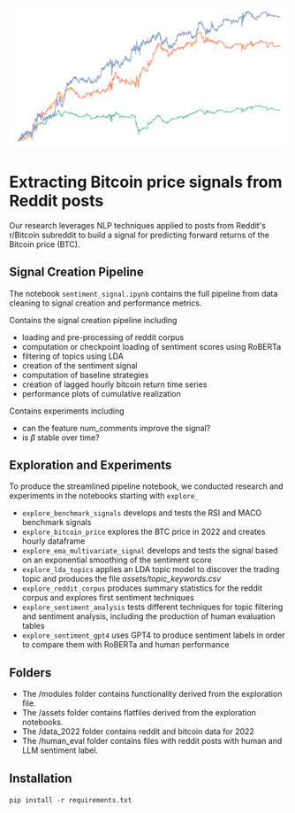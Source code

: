 ![cover image](/images/cover.png)

# Extracting Bitcoin price signals from Reddit posts
Our research leverages NLP techniques applied to posts from Reddit's r/Bitcoin subreddit to build a signal for predicting forward returns of the Bitcoin price (BTC).

## Signal Creation Pipeline
The notebook `sentiment_signal.ipynb` contains the full pipeline from data cleaning to signal creation and performance metrics.

Contains the signal creation pipeline including
- loading and pre-processing of reddit corpus
- computation or checkpoint loading of sentiment scores using RoBERTa
- filtering of topics using LDA 
- creation of the sentiment signal 
- computation of baseline strategies
- creation of lagged hourly bitcoin return time series
- performance plots of cumulative realization

Contains experiments including
- can the feature num_comments improve the signal?
- is $\beta$ stable over time?

## Exploration and Experiments
To produce the streamlined pipeline notebook, we conducted research and  experiments in the notebooks starting with `explore_`
- `explore_benchmark_signals` develops and tests the RSI and MACO benchmark signals
- `explore_bitcoin_price` explores the BTC price in 2022 and creates hourly dataframe
- `explore_ema_multivariate_signal` develops and tests the signal based on an exponential smoothing of the sentiment score
- `explore_lda_topics` applies an LDA topic model to discover the trading topic and produces the file *assets/topic_keywords.csv*
- `explore_reddit_corpus` produces summary statistics for the reddit corpus and explores first sentiment techniques
- `explore_sentiment_analysis` tests different techniques for topic filtering and sentiment analysis, including the production of human evaluation tables
- `explore_sentiment_gpt4` uses GPT4 to produce sentiment labels in order to compare them with RoBERTa and human performance

## Folders
- The /modules folder contains functionality derived from the exploration file.
- The /assets folder contains flatfiles derived from the exploration notebooks.
- The /data_2022 folder contains reddit and bitcoin data for 2022
- The /human_eval folder contains files with reddit posts with human and LLM sentiment label.

## Installation
`pip install -r requirements.txt`